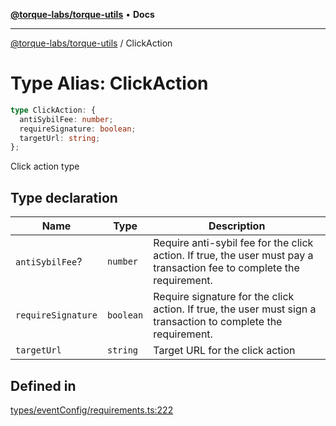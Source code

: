 [**@torque-labs/torque-utils**](../README.md) • **Docs**

***

[@torque-labs/torque-utils](../README.md) / ClickAction

# Type Alias: ClickAction

```ts
type ClickAction: {
  antiSybilFee: number;
  requireSignature: boolean;
  targetUrl: string;
};
```

Click action type

## Type declaration

| Name | Type | Description |
| ------ | ------ | ------ |
| `antiSybilFee`? | `number` | Require anti-sybil fee for the click action. If true, the user must pay a transaction fee to complete the requirement. |
| `requireSignature` | `boolean` | Require signature for the click action. If true, the user must sign a transaction to complete the requirement. |
| `targetUrl` | `string` | Target URL for the click action |

## Defined in

[types/eventConfig/requirements.ts:222](https://github.com/torque-labs/torque-utils/blob/3bd29ca22f900f1cf2686f7f240bf82e15337207/types/eventConfig/requirements.ts#L222)
